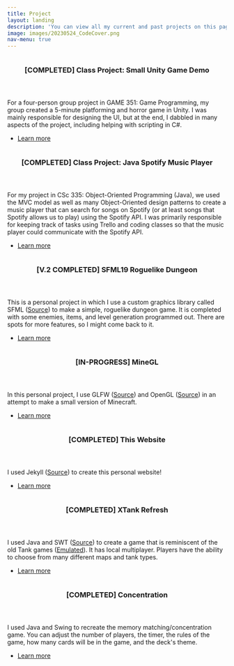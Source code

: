 ```yaml
---
title: Project
layout: landing
description: 'You can view all my current and past projects on this page. Click on the title of each project for more information.'
image: images/20230524_CodeCover.png
nav-menu: true
---
```


<!-- Main -->
<div id="main">

<!-- One -->
<section id="one" class="spotlights">
	<section>
		<a href="projects_description/20230526_demounityproject.html" class="image">
			<img src="{% link images/projects_media/20230526_unitygamedemo/00.png %}" alt="" data-position="center center" />
		</a>
		<div class="content">
			<div class="inner">
				<header class="major">
					<h3>[COMPLETED] Class Project: Small Unity Game Demo</h3>
				</header>
				<p>For a four-person group project in GAME 351: Game Programming, my group created a 5-minute platforming and horror game in Unity. I was mainly responsible for designing the UI, but at the end, I dabbled in many aspects of the project, including helping with scripting in C#.</p>
				<ul class="actions">
					<li><a href="projects_description/20230526_demounityproject.html" class="button">Learn more</a></li>
				</ul>
			</div>
		</div>
	</section>
	<section>
		<a href="projects_description/20230526_demospotify.html" class="image">
			<img src="{% link images/projects_media/20230526_demospotify/05_play.png %}" alt="" data-position="top center" />
		</a>
		<div class="content">
			<div class="inner">
				<header class="major">
					<h3>[COMPLETED] Class Project: Java Spotify Music Player</h3>
				</header>
				<p>For my project in CSc 335: Object-Oriented Programming (Java), we used the MVC model as well as many Object-Oriented design patterns to create a music player that can search for songs on Spotify (or at least songs that Spotify allows us to play) using the Spotify API. I was primarily responsible for keeping track of tasks using Trello and coding classes so that the music player could communicate with the Spotify API.</p>
				<ul class="actions">
					<li><a href="projects_description/20230526_demospotify.html" class="button">Learn more</a></li>
				</ul>
			</div>
		</div>
	</section>
	<section>
		<a href="projects_description/20230526_sfml19.html" class="image">
			<img src="{% link images/projects_media/20230526_sfml19/00.png %}" alt="" data-position="25% 25%" />
		</a>
		<div class="content">
			<div class="inner">
				<header class="major">
					<h3>[V.2 COMPLETED] SFML19 Roguelike Dungeon</h3>
				</header>
				<p>This is a personal project in which I use a custom graphics library called SFML (<a href="https://www.sfml-dev.org/">Source</a>) to make a simple, roguelike dungeon game. It is completed with some enemies, items, and level generation programmed out. There are spots for more features, so I might come back to it.</p>
				<ul class="actions">
					<li><a href="projects_description/20230526_sfml19.html" class="button">Learn more</a></li>
				</ul>
			</div>
		</div>
	</section>
	<section>
		<a href="projects_description/20230526_minegl.html" class="image">
			<img src="{% link images/projects_media/20230526_minegl/00.png %}" alt="" data-position="top center" />
		</a>
		<div class="content">
			<div class="inner">
				<header class="major">
					<h3>[IN-PROGRESS] MineGL</h3>
				</header>
				<p>In this personal project, I use GLFW (<a href="https://www.glfw.org/">Source</a>) and OpenGL (<a href="https://learnopengl.com/">Source</a>) in an attempt to make a small version of Minecraft.</p>
				<ul class="actions">
					<li><a href="projects_description/20230526_minegl.html" class="button">Learn more</a></li>
				</ul>
			</div>
		</div>
	</section>
		<section>
		<a href="projects_description/20230604_jekyllwebsite.html" class="image">
			<img src="{% link images/projects_media/20230604_jekyllwebsite/00.png %}" alt="" data-position="top center" />
		</a>
		<div class="content">
			<div class="inner">
				<header class="major">
					<h3>[COMPLETED] This Website</h3>
				</header>
				<p>I used Jekyll (<a href="https://jekyllrb.com/">Source</a>) to create this personal website!</p>
				<ul class="actions">
					<li><a href="projects_description/20230604_jekyllwebsite.html" class="button">Learn more</a></li>
				</ul>
			</div>
		</div>
	</section>
	<section>
		<a href="projects_description/20231222_xtank.html" class="image">
			<img src="{% link images/projects_media/20231222_xtank/03_battle.png %}" alt="" data-position="top center" />
		</a>
		<div class="content">
			<div class="inner">
				<header class="major">
					<h3>[COMPLETED] XTank Refresh</h3>
				</header>
				<p>I used Java and SWT (<a href="https://www.eclipse.org/swt/">Source</a>) to create a game that is reminiscent of the old Tank games (<a href="https://www.retrogames.cz/play_1412-NES.php">Emulated</a>). It has local multiplayer. Players have the ability to choose from many different maps and tank types.</p>
				<ul class="actions">
					<li><a href="projects_description/20231222_xtank.html" class="button">Learn more</a></li>
				</ul>
			</div>
		</div>
	</section>
	<section>
		<a href="projects_description/20231222_concentration.html" class="image">
			<img src="{% link images/projects_media/20231222_concentration/02_game.png %}" alt="" data-position="top center" />
		</a>
		<div class="content">
			<div class="inner">
				<header class="major">
					<h3>[COMPLETED] Concentration</h3>
				</header>
				<p>I used Java and Swing to recreate the memory matching/concentration game. You can adjust the number of players, the timer, the rules of the game, how many cards will be in the game, and the deck's theme.</p>
				<ul class="actions">
					<li><a href="projects_description/20231222_concentration.html" class="button">Learn more</a></li>
				</ul>
			</div>
		</div>
	</section>
</section>

</div>
